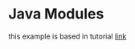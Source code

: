 # Java Modules

this example is based in tutorial [link](https://www.baeldung.com/java-9-modularity)